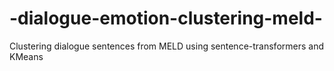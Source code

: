 # -dialogue-emotion-clustering-meld-
Clustering dialogue sentences from MELD using sentence-transformers and KMeans

